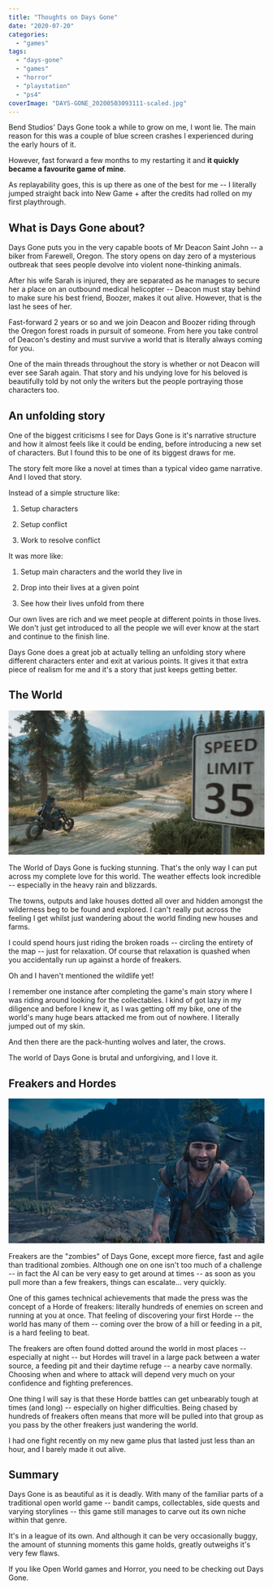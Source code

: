 ```yaml
---
title: "Thoughts on Days Gone"
date: "2020-07-20"
categories: 
  - "games"
tags: 
  - "days-gone"
  - "games"
  - "horror"
  - "playstation"
  - "ps4"
coverImage: "DAYS-GONE_20200503093111-scaled.jpg"
---
```


Bend Studios' Days Gone took a while to grow on me, I wont lie. The main reason for this was a couple of blue screen crashes I experienced during the early hours of it.

However, fast forward a few months to my restarting it and **it quickly became a favourite game of mine**.

As replayability goes, this is up there as one of the best for me -- I literally jumped straight back into New Game + after the credits had rolled on my first playthrough.

## What is Days Gone about?

Days Gone puts you in the very capable boots of Mr Deacon Saint John -- a biker from Farewell, Oregon. The story opens on day zero of a mysterious outbreak that sees people devolve into violent none-thinking animals.

After his wife Sarah is injured, they are separated as he manages to secure her a place on an outbound medical helicopter -- Deacon must stay behind to make sure his best friend, Boozer, makes it out alive. However, that is the last he sees of her.

Fast-forward 2 years or so and we join Deacon and Boozer riding through the Oregon forest roads in pursuit of someone. From here you take control of Deacon's destiny and must survive a world that is literally always coming for you.

One of the main threads throughout the story is whether or not Deacon will ever see Sarah again. That story and his undying love for his beloved is beautifully told by not only the writers but the people portraying those characters too.

## An unfolding story

One of the biggest criticisms I see for Days Gone is it's narrative structure and how it almost feels like it could be ending, before introducing a new set of characters. But I found this to be one of its biggest draws for me.

The story felt more like a novel at times than a typical video game narrative. And I loved that story.

Instead of a simple structure like:

1. Setup characters

3. Setup conflict

5. Work to resolve conflict

It was more like:

1. Setup main characters and the world they live in

3. Drop into their lives at a given point

5. See how their lives unfold from there

Our own lives are rich and we meet people at different points in those lives. We don't just get introduced to all the people we will ever know at the start and continue to the finish line.

Days Gone does a great job at actually telling an unfolding story where different characters enter and exit at various points. It gives it that extra piece of realism for me and it's a story that just keeps getting better.

## The World

[![](images/35-Miles-per-hour.jpg)](https://davidpeach.co.uk/wp-content/uploads/2023/05/35-Miles-per-hour.jpg)

The World of Days Gone is fucking stunning. That's the only way I can put across my complete love for this world. The weather effects look incredible -- especially in the heavy rain and blizzards.

The towns, outputs and lake houses dotted all over and hidden amongst the wilderness beg to be found and explored. I can't really put across the feeling I get whilst just wandering about the world finding new houses and farms.

I could spend hours just riding the broken roads -- circling the entirety of the map -- just for relaxation. Of course that relaxation is quashed when you accidentally run up against a horde of freakers.

Oh and I haven't mentioned the wildlife yet!

I remember one instance after completing the game's main story where I was riding around looking for the collectables. I kind of got lazy in my diligence and before I knew it, as I was getting off my bike, one of the world's many huge bears attacked me from out of nowhere. I literally jumped out of my skin.

And then there are the pack-hunting wolves and later, the crows.

The world of Days Gone is brutal and unforgiving, and I love it.

## Freakers and Hordes

[![](images/Deacon-smiles-with-a-section-of-a-horde-behind-him1.jpg)](https://davidpeach.co.uk/wp-content/uploads/2023/05/Deacon-smiles-with-a-section-of-a-horde-behind-him1.jpg)

Freakers are the "zombies" of Days Gone, except more fierce, fast and agile than traditional zombies. Although one on one isn't too much of a challenge -- in fact the AI can be very easy to get around at times -- as soon as you pull more than a few freakers, things can escalate... very quickly.

One of this games technical achievements that made the press was the concept of a Horde of freakers: literally hundreds of enemies on screen and running at you at once. That feeling of discovering your first Horde -- the world has many of them -- coming over the brow of a hill or feeding in a pit, is a hard feeling to beat.

The freakers are often found dotted around the world in most places -- especially at night -- but Hordes will travel in a large pack between a water source, a feeding pit and their daytime refuge -- a nearby cave normally. Choosing when and where to attack will depend very much on your confidence and fighting preferences.

One thing I will say is that these Horde battles can get unbearably tough at times (and long) -- especially on higher difficulties. Being chased by hundreds of freakers often means that more will be pulled into that group as you pass by the other freakers just wandering the world.

I had one fight recently on my new game plus that lasted just less than an hour, and I barely made it out alive.

## Summary

Days Gone is as beautiful as it is deadly. With many of the familiar parts of a traditional open world game -- bandit camps, collectables, side quests and varying storylines -- this game still manages to carve out its own niche within that genre.

It's in a league of its own. And although it can be very occasionally buggy, the amount of stunning moments this game holds, greatly outweighs it's very few flaws.

If you like Open World games and Horror, you need to be checking out Days Gone.

